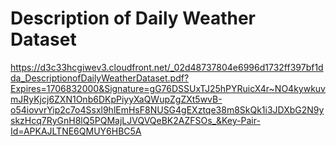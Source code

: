 # Description of Daily Weather Dataset

https://d3c33hcgiwev3.cloudfront.net/_02d48737804e6996d1732ff397bf1dda_DescriptionofDailyWeatherDataset.pdf?Expires=1706832000&Signature=gG76DSSUxTJ25hPYRuicX4r~NO4kywkuvmJRyKjcj6ZXN1Onb6DKpPiyyXaQWupZgZXt5wvB-o54iovvrYip2c7o4Ssxl9hlEmHsF8NUSG4gEXztqe38m8SkQk1i3JDXbG2N9yskzHcq7RyGnH8lQ5PQMajLJVQVQeBK2AZFSOs_&Key-Pair-Id=APKAJLTNE6QMUY6HBC5A